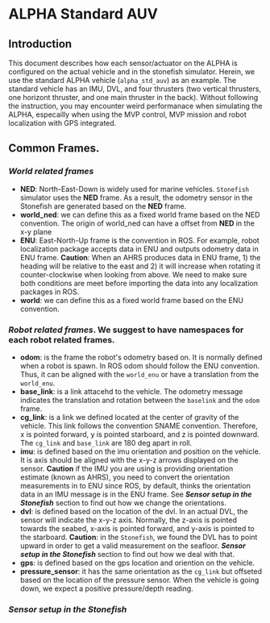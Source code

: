 # ALPHA Standard AUV

## Introduction
This document describes how each sensor/actuator on the ALPHA is configured on the actual vehicle and in the stonefish simulator. Herein, we use the standard ALPHA vehicle (`alpha_std_auv`) as an example. The standard vehicle has an IMU, DVL, and four thrusters (two vertical thrusters, one horizont thruster, and one main thruster in the back).
Without following the instruction, you may encounter weird performanace when simulating the ALPHA, especailly when using the MVP control, MVP mission and robot localization with GPS integrated.


## Common Frames.
### ***World related frames***
- **NED**: North-East-Down is widely used for marine vehicles. `Stonefish` simulator uses the **NED** frame. As a result, the odometry sensor in the Stonefish are generated based on the **NED** frame. 
- **world_ned**: we can define this as a fixed world frame based on the NED convention. The origin of world_ned can have a offset from **NED** in the x-y plane
- **ENU**: East-North-Up frame is the convention in ROS. For example, robot localization package accepts data in ENU and outputs odometry data in ENU frame. **Caution**: When an AHRS produces data in ENU frame, 1) the heading will be relative to the east and 2) it will increase when rotating it counter-clockwise when looking from above. We need to make sure both conditions are meet before importing the data into any localization packages in ROS.
- **world**: we can define this as a fixed world frame based on the ENU convention.

### ***Robot related frames***. We suggest to have namespaces for each robot related frames.
- **odom**: is the frame the robot's odometry based on. It is normally defined when a robot is spawn. In ROS odom should follow the ENU convention. Thus, it can be aligned with the `world_enu` or have a translation from the `world_enu`.
- **base_link**: is a link attacehd to the vehicle. The odometry message indicates the translation and rotation between the `baselink` and the `odom` frame.
-  **cg_link**: is a link we defined located at the center of gravity of the vehicle. This link follows the convention SNAME convention. Therefore, x is pointed forward, y is pointed starboard, and z is pointed downward. The `cg_link` and `base_link` are 180 deg apart in roll.
- **imu**: is defined based on the imu orientation and position on the vehicle. It is axis should be aligned with the x-y-z arrows displayed on the sensor. **Caution** if the IMU you are using is providing orientation estimate (known as AHRS), you need to convert the orientation measurements in to ENU since ROS, by default, thinks the orientation data in an IMU message is in the ENU frame. See ***Sensor setup in the Stonefish*** section to find out how we change the orientations.
- **dvl**: is defined based on the location of the dvl. In an actual DVL, the sensor will indicate the x-y-z axis. Normally, the z-axis is pointed towards the seabed, x-axis is pointed forward, and y-axis is pointed to the starboard. **Caution**: in the `Stonefish`, we found the DVL has to point upward in order to get a valid measurement on the seafloor. ***Sensor setup in the Stonefish*** section to find out how we deal with that. 
- **gps**: is defined based on the gps location and oriention on the vehicle. 
- **pressure_sensor**: it has the same orientation as the `cg_link` but offseted based on the location of the pressure sensor. When the vehicle is going down, we expect a positive pressure/depth reading.

### ***Sensor setup in the Stonefish*** ###


